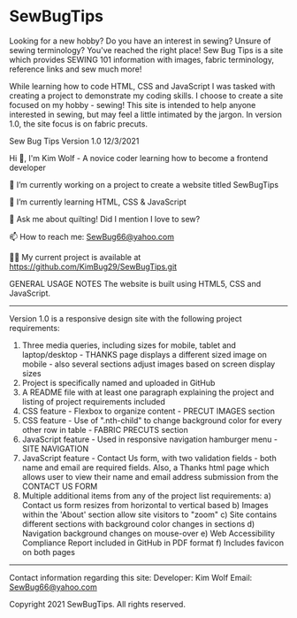 # SewBugTips
Looking for a new hobby? Do you have an interest in sewing? Unsure of sewing terminology? You've reached the right place! Sew Bug Tips is a site which provides SEWING 101 information with images, fabric terminology, reference links and sew much more!

While learning how to code HTML, CSS and JavaScript I was tasked with creating a project to demonstrate my coding skills. I choose to create a site focused on my hobby - sewing! This site is intended to help anyone interested in sewing, but may feel a little intimated by the jargon. In version 1.0, the site focus is on fabric precuts.

Sew Bug Tips Version 1.0 12/3/2021


Hi 👋, I'm Kim Wolf - A novice coder learning how to become a frontend developer

🔭 I’m currently working on a project to create a website titled SewBugTips

🌱 I’m currently learning HTML, CSS & JavaScript

💬 Ask me about quilting! Did I mention I love to sew? 

📫 How to reach me: SewBug66@yahoo.com

👨‍💻 My current project is available at https://github.com/KimBug29/SewBugTips.git

GENERAL USAGE NOTES
The website is built using HTML5, CSS and JavaScript. 

---------------------------------------------------------------------------------------

Version 1.0 is a responsive design site with the following project requirements:
  1) Three media queries, including sizes for mobile, tablet and laptop/desktop - THANKS page displays a different sized image on mobile - also several sections adjust images based on screen display sizes
  2) Project is specifically named and uploaded in GitHub
  3) A README file with at least one paragraph explaining the project and listing of project requirements included
  4) CSS feature - Flexbox to organize content - PRECUT IMAGES section
  5) CSS feature - Use of ".nth-child" to change background color for every other row in table - FABRIC PRECUTS section
  6) JavaScript feature - Used in responsive navigation hamburger menu - SITE NAVIGATION
  7) JavaScript feature - Contact Us form, with two validation fields - both name and email are required fields. Also, a Thanks html page which allows user to view their name and email address submission from the CONTACT US FORM
  8) Multiple additional items from any of the project list requirements:
    a) Contact us form resizes from horizontal to vertical based
    b) Images within the 'About' section allow site visitors to "zoom"
    c) Site contains different sections with background color changes in sections
    d) Navigation background changes on mouse-over
    e) Web Accessibility Compliance Report included in GitHub in PDF format
    f) Includes favicon on both pages

---------------------------------------------------------------------------------------

Contact information regarding this site: 
  Developer: Kim Wolf
  Email: SewBug66@yahoo.com

Copyright 2021 SewBugTips. All rights reserved.
